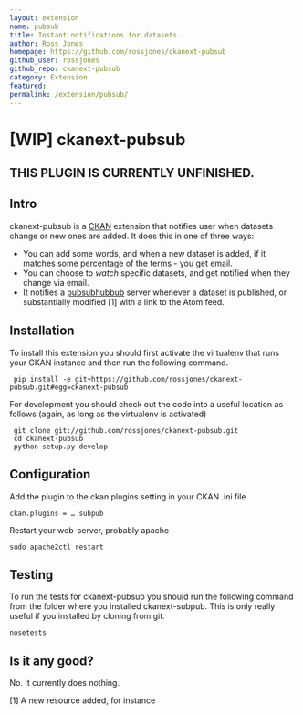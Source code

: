 ```yaml
---
layout: extension
name: pubsub
title: Instant notifications for datasets
author: Ross Jones
homepage: https://github.com/rossjones/ckanext-pubsub
github_user: rossjones
github_repo: ckanext-pubsub
category: Extension
featured: 
permalink: /extension/pubsub/
---
```




# [WIP] ckanext-pubsub

## THIS PLUGIN IS CURRENTLY UNFINISHED.

## Intro

ckanext-pubsub is a [CKAN](http://ckan.org) extension that notifies user when datasets change or new ones are added.  It does this in one of three ways:

 * You can add some words, and when a new dataset is added, if it matches some percentage of the terms - you get email.
 * You can choose to _watch_ specific datasets, and get notified when they change via email.
 * It notifies a [pubsubhubbub](https://code.google.com/p/pubsubhubbub/) server whenever a dataset is published, or substantially modified [1] with a link to the Atom feed.

## Installation

To install this extension you should first activate the virtualenv that runs your CKAN instance and then run the following command.

     pip install -e git+https://github.com/rossjones/ckanext-pubsub.git#egg=ckanext-pubsub

For development you should check out the code into a useful location as follows (again, as long as the virtualenv is activated)

     git clone git://github.com/rossjones/ckanext-pubsub.git
     cd ckanext-pubsub
     python setup.py develop

## Configuration

Add the plugin to the ckan.plugins setting in your CKAN .ini file

    ckan.plugins = … subpub

Restart your web-server, probably apache

    sudo apache2ctl restart

## Testing

To run the tests for ckanext-pubsub you should run the following command from the folder where you installed ckanext-subpub. This is only really useful if you installed by cloning from git.

    nosetests

## Is it any good?

No. It currently does nothing.



[1] A new resource added, for instance

